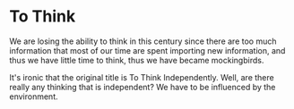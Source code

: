 # To Think

We are losing the ability to think in this century since there are too much information that most of our time are spent importing new information, and thus we have little time to think, thus we have became mockingbirds.

It's ironic that the original title is To Think Independently. Well, are there really any thinking that is independent? We have to be influenced by the environment.
